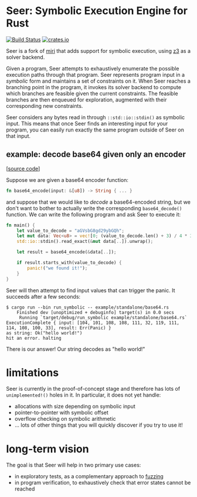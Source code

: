 # Seer: Symbolic Execution Engine for Rust

[![Build Status](https://travis-ci.org/dwrensha/seer.svg?branch=master)](https://travis-ci.org/dwrensha/seer)
[![crates.io](http://meritbadge.herokuapp.com/seer)](https://crates.io/crates/seer)

Seer is a fork of [miri](https://github.com/solson/miri)
that adds support for symbolic execution, using
[z3](https://github.com/Z3Prover/z3) as a solver backend.

Given a program, Seer attempts to exhaustively
enumerate the possible execution paths through that program.
Seer represents program input in a _symbolic_ form
and maintains a set of constraints on it.
When Seer reaches a branching point in the program, it
invokes its solver backend to compute which branches
are feasible given the current constraints. The feasible
branches are then enqueued for exploration, augmented with their
corresponding new constraints.

Seer considers any bytes read in through `::std::io::stdin()`
as symbolic input. This means that once
Seer finds an interesting input for your program,
you can easily run exactly the same program outside of Seer
on that input.

## example: decode base64 given only an encoder

[[source code](/example/standalone/base64.rs)]

Suppose we are given a base64 encoder function:

```rust
fn base64_encode(input: &[u8]) -> String { ... }
```

and suppose that we would like to _decode_ a base64-encoded string,
but we don't want to bother to actually write the corresponding
`base64_decode()` function. We can write the following program and
ask Seer to execute it:


```rust
fn main() {
    let value_to_decode = "aGVsbG8gd29ybGQh";
    let mut data: Vec<u8> = vec![0; (value_to_decode.len() + 3) / 4 * 3];
    std::io::stdin().read_exact(&mut data[..]).unwrap();

    let result = base64_encode(&data[..]);

    if result.starts_with(value_to_decode) {
        panic!("we found it!");
    }
}
```

Seer will then attempt to find input values that can trigger the panic.
It succeeds after a few seconds:

```
$ cargo run --bin run_symbolic -- example/standalone/base64.rs
    Finished dev [unoptimized + debuginfo] target(s) in 0.0 secs
     Running `target/debug/run_symbolic example/standalone/base64.rs`
ExecutionComplete { input: [104, 101, 108, 108, 111, 32, 119, 111, 114, 108, 100, 33], result: Err(Panic) }
as string: Ok("hello world!")
hit an error. halting

```

There is our answer! Our string decodes as "hello world!"

# limitations

Seer is currently in the proof-of-concept stage
and therefore has lots of `unimplemented!()` holes in it.
In particular, it does not yet handle:

 - allocations with size depending on symbolic input
 - pointer-to-pointer with symbolic offset
 - overflow checking on symbolic arithmetic
 - ... lots of other things that you will quickly discover if you try to use it!

# long-term vision

The goal is that Seer will help in two primary use cases:

 - in exploratory tests, as a complementary approach to [fuzzing](https://github.com/rust-fuzz)
 - in program verification, to exhaustively check that error states cannot be reached
